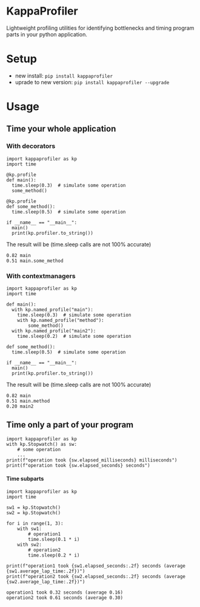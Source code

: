 # KappaProfiler
Lightweight profiling utilities for identifying bottlenecks and timing program parts in your python application. 

# Setup
- new install: `pip install kappaprofiler`
- uprade to new version: `pip install kappaprofiler --upgrade` 

# Usage
## Time your whole application
### With decorators
```
import kappaprofiler as kp
import time

@kp.profile
def main():
  time.sleep(0.3)  # simulate some operation
  some_method()
 
@kp.profile
def some_method():
  time.sleep(0.5)  # simulate some operation

if __name__ == "__main__":
  main()
  print(kp.profiler.to_string())
```
The result will be (time.sleep calls are not 100% accurate)
```
0.82 main
0.51 main.some_method
```
### With contextmanagers
```
import kappaprofiler as kp
import time

def main():
  with kp.named_profile("main"):
    time.sleep(0.3)  # simulate some operation
    with kp.named_profile("method"):
        some_method()
  with kp.named_profile("main2"):
    time.sleep(0.2)  # simulate some operation
 
def some_method():
  time.sleep(0.5)  # simulate some operation

if __name__ == "__main__":
  main()
  print(kp.profiler.to_string())
```
The result will be (time.sleep calls are not 100% accurate)
```
0.82 main
0.51 main.method
0.20 main2
```


## Time only a part of your program
```
import kappaprofiler as kp
with kp.Stopwatch() as sw:
    # some operation
    ...
print(f"operation took {sw.elapsed_milliseconds} milliseconds")
print(f"operation took {sw.elapsed_seconds} seconds")
```


#### Time subparts
```
import kappaprofiler as kp
import time

sw1 = kp.Stopwatch()
sw2 = kp.Stopwatch()

for i in range(1, 3):
    with sw1:
        # operation1
        time.sleep(0.1 * i)
    with sw2:
        # operation2
        time.sleep(0.2 * i)

print(f"operation1 took {sw1.elapsed_seconds:.2f} seconds (average {sw1.average_lap_time:.2f})")
print(f"operation2 took {sw2.elapsed_seconds:.2f} seconds (average {sw2.average_lap_time:.2f})")
```
```
operation1 took 0.32 seconds (average 0.16)
operation2 took 0.61 seconds (average 0.30)
```
